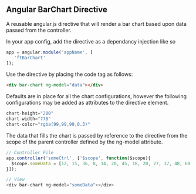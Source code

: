 ## Angular BarChart Directive

A reusable angular.js directive that will render a bar chart based upon data passed from the controller.

In your app config, add the directive as a dependancy injection like so

```javascript
app = angular.module('appName', [
   'ftBarChart'
]);
```

Use the directive by placing the code tag as follows:

```html
<div bar-chart ng-model="data"></div>
```

Defaults are in place for all the chart configurations, however the following configurations may be added as attributes to the directive element.

```javascript
chart-height="200" 
chart-width="778" 
chart-color="rgba(99,99,99,0.3)"
```

The data that fills the chart is passed by reference to the directive from the scope of the parent controller defined by the ng-model attribute.

```javascript
// Controller File
app.controller('someCtrl', ['$scope', function($scope){
  $scope.someData = [12, 15, 36, 8, 14, 20, 45, 18, 20, 27, 37, 48, 60, 30, 55, 80];
}]);

// View
<div bar-chart ng-model="someData"></div>
```
